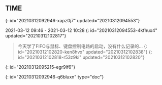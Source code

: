 ## TIME
{: id="20210312092946-xapz0j7" updated="20210312094553"}

2021-03-12 09:46 -  2021-03-12 10:28
{: id="20210312094553-4kfhux4" updated="20210312102817"}

> 今天学了FIFO与鼠标、键盘控制电路的启动，没有什么记录的...
> {: id="20210312102820-ken8hvx" updated="20210312102838"}
{: id="20210312102818-r53z9ki" updated="20210312102820"}

{: id="20210312095215-egr9lf6"}


{: id="20210312092946-q6bluxn" type="doc"}
